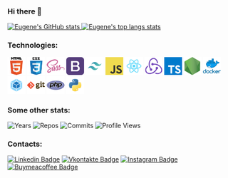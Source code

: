 ### Hi there 👋

<!--
**Andrey999K/Andrey999K** is a ✨ _special_ ✨ repository because its `README.md` (this file) appears on your GitHub profile.

Here are some ideas to get you started:

- 🔭 I’m currently working on ...
- 🌱 I’m currently learning ...
- 👯 I’m looking to collaborate on ...
- 🤔 I’m looking for help with ...
- 💬 Ask me about ...
- 📫 How to reach me: ...
- 😄 Pronouns: ...
- ⚡ Fun fact: ...
-->

<!--I'm Andrey, frontend developer 👨‍💻 who is passionate about JavaScript technologies and its entire ecosystem.

- 🔭 Currently I'm working on TypeScript desktop/browser apps and systems
- 🌱 Also I'm diving deep into learning NextJS, EffectorJS and of course JS improvements
- 💬 Ask me about: tech, movies and a little bit about psychology.
-  ⚡ Technologies: React, Next, Effector, TailwindCSS, etc.

"Veni. Vedi. Vici."--->

<p align="justify">
  <a href="https://github.com/Andrey999k/Andrey999k/">
    <img
      height="150"
      src="https://github-readme-stats.vercel.app/api?username=Andrey999k&count_private=true&show_icons=true&custom_title=Github%20Status"
      alt="Eugene's GitHub stats"
    />
  </a>
   <a href="https://github.com/Andrey999k/Andrey999k/">
    <img
      height="150"
      src="https://github-readme-stats.vercel.app/api/top-langs/?username=Andrey999k&layout=compact&langs_count=6"
      alt="Eugene's top langs stats"
    />
  </a>  
</p>

### Technologies:
<code><img height="40" src="https://raw.githubusercontent.com/github/explore/80688e429a7d4ef2fca1e82350fe8e3517d3494d/topics/html/html.png" alt=""></code>
<code><img height="40" src="https://raw.githubusercontent.com/github/explore/80688e429a7d4ef2fca1e82350fe8e3517d3494d/topics/css/css.png" alt=""></code>
<code><img height="40" src="https://raw.githubusercontent.com/github/explore/80688e429a7d4ef2fca1e82350fe8e3517d3494d/topics/sass/sass.png" alt=""></code>
<code><img height="40" src="https://raw.githubusercontent.com/github/explore/80688e429a7d4ef2fca1e82350fe8e3517d3494d/topics/bootstrap/bootstrap.png" alt=""></code>
<code><img height="40" src="https://raw.githubusercontent.com/github/explore/80688e429a7d4ef2fca1e82350fe8e3517d3494d/topics/tailwind/tailwind.png" alt=""></code>
<code><img height="40" src="https://raw.githubusercontent.com/github/explore/80688e429a7d4ef2fca1e82350fe8e3517d3494d/topics/javascript/javascript.png" alt=""></code>
<code><img height="40" src="https://raw.githubusercontent.com/github/explore/80688e429a7d4ef2fca1e82350fe8e3517d3494d/topics/react/react.png" alt=""></code>
<code><img height="40" src="https://raw.githubusercontent.com/github/explore/80688e429a7d4ef2fca1e82350fe8e3517d3494d/topics/redux/redux.png" alt=""></code>
<code><img height="40" src="https://raw.githubusercontent.com/github/explore/80688e429a7d4ef2fca1e82350fe8e3517d3494d/topics/typescript/typescript.png" alt=""></code>
<code><img height="40" src="https://raw.githubusercontent.com/github/explore/80688e429a7d4ef2fca1e82350fe8e3517d3494d/topics/nodejs/nodejs.png" alt=""></code>
<code><img height="40" src="https://raw.githubusercontent.com/github/explore/80688e429a7d4ef2fca1e82350fe8e3517d3494d/topics/docker/docker.png" alt=""></code>
<code><img height="40" src="https://raw.githubusercontent.com/github/explore/80688e429a7d4ef2fca1e82350fe8e3517d3494d/topics/webpack/webpack.png" alt=""></code>
<code><img height="40" src="https://raw.githubusercontent.com/github/explore/80688e429a7d4ef2fca1e82350fe8e3517d3494d/topics/git/git.png" alt=""></code>
<code><img height="40" src="https://raw.githubusercontent.com/github/explore/80688e429a7d4ef2fca1e82350fe8e3517d3494d/topics/php/php.png" alt=""></code>
<code><img height="40" src="https://raw.githubusercontent.com/github/explore/80688e429a7d4ef2fca1e82350fe8e3517d3494d/topics/python/python.png" alt=""></code>

### Some other stats:
![Years](https://badges.pufler.dev/years/Andrey999k?style=flat-square&color=orange&logo=github&a=0)
![Repos](https://badges.pufler.dev/repos/Andrey999k?style=flat-square&color=orange&logo=github&a=0)
![Commits](https://badges.pufler.dev/commits/monthly/Andrey999k?style=flat-square&color=orange&logo=github&a=0)
![Profile Views](https://badges.pufler.dev/visits/Andrey999k/Andrey999k?style=flat-square&color=orange&logo=github)

### Contacts:
[![Linkedin Badge](https://img.shields.io/badge/-Andrey999k-yellow?style=flat-square&logo=Linkedin&color=orange&link=https://www.linkedin.com/in/Andrey999k/)](https://www.linkedin.com/in/Andrey999k/)
[![Vkontakte Badge](https://img.shields.io/badge/-Andrey999k-blue?style=flat-square&logo=Vk&logoColor=white&color=orange&link=https://vk.com/Andrey999k)](https://vk.com/Andrey999k)
[![Instagram Badge](https://img.shields.io/badge/-Andrey999k-blue?style=flat-square&logo=Instagram&logoColor=white&color=orange&link=https://instagram.com/Andrey999k)](https://instagram.com/Andrey999k)
[![Buymeacoffee Badge](https://img.shields.io/badge/-Andrey999k-blue?style=flat-square&logo=buymeacoffee&logoColor=white&color=orange&link=https://buymeacoffee.com/Andrey999k)](https://buymeacoffee.com/Andrey999k)